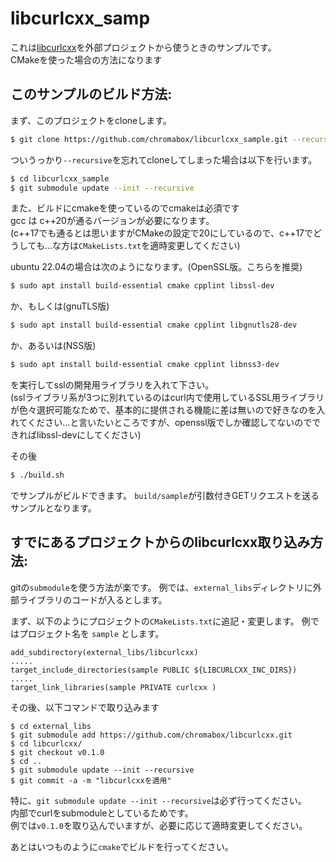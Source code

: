 # libcurlcxx_samp

これは[libcurlcxx](https://github.com/chromabox/libcurlcxx)を外部プロジェクトから使うときのサンプルです。  
CMakeを使った場合の方法になります

## このサンプルのビルド方法:

まず、このプロジェクトをcloneします。
```bash
$ git clone https://github.com/chromabox/libcurlcxx_sample.git --recursive
```
ついうっかり`--recursive`を忘れてcloneしてしまった場合は以下を行います。  
```bash
$ cd libcurlcxx_sample
$ git submodule update --init --recursive
```
また、ビルドにcmakeを使っているのでcmakeは必須です  
gcc は c++20が通るバージョンが必要になります。  
(c++17でも通るとは思いますがCMakeの設定で20にしているので、c++17でどうしても…な方は`CMakeLists.txt`を適時変更してください)  
  
ubuntu 22.04の場合は次のようになります。(OpenSSL版。こちらを推奨)  
```bash
$ sudo apt install build-essential cmake cpplint libssl-dev 
```
か、もしくは(gnuTLS版)
```bash
$ sudo apt install build-essential cmake cpplint libgnutls28-dev
```
か、あるいは(NSS版)
```bash
$ sudo apt install build-essential cmake cpplint libnss3-dev 
```
を実行してsslの開発用ライブラリを入れて下さい。  
(sslライブラリ系が3つに別れているのはcurl内で使用しているSSL用ライブラリが色々選択可能なためで、基本的に提供される機能に差は無いので好きなのを入れてください…と言いたいところですが、openssl版でしか確認してないのでできればlibssl-devにしてください)  
  
その後
```bash
$ ./build.sh
```
でサンプルがビルドできます。
`build/sample`が引数付きGETリクエストを送るサンプルとなります。  

## すでにあるプロジェクトからのlibcurlcxx取り込み方法:

gitの`submodule`を使う方法が楽です。
例では、`external_libs`ディレクトリに外部ライブラリのコードが入るとします。

まず、以下のようにプロジェクトの`CMakeLists.txt`に追記・変更します。
例ではプロジェクト名を `sample` とします。  
```
add_subdirectory(external_libs/libcurlcxx)
.....
target_include_directories(sample PUBLIC ${LIBCURLCXX_INC_DIRS})
.....
target_link_libraries(sample PRIVATE curlcxx )

```
その後、以下コマンドで取り込みます
```
$ cd external_libs
$ git submodule add https://github.com/chromabox/libcurlcxx.git
$ cd libcurlcxx/
$ git checkout v0.1.0
$ cd ..
$ git submodule update --init --recursive
$ git commit -a -m "libcurlcxxを適用"
```
特に、`git submodule update --init --recursive`は必ず行ってください。  
内部でcurlをsubmoduleとしているためです。  
例では`v0.1.0`を取り込んでいますが、必要に応じて適時変更してください。

あとはいつものように`cmake`でビルドを行ってください。

